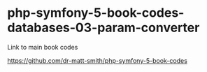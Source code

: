 # php-symfony-5-book-codes-databases-03-param-converter


Link to main book codes

https://github.com/dr-matt-smith/php-symfony-5-book-codes


